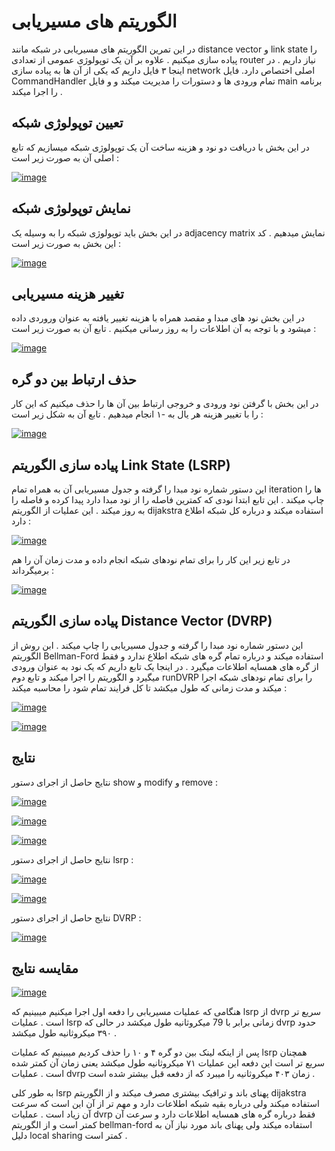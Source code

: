 # الگوریتم های مسیریابی

در این تمرین الگوریتم های مسیریابی در شبکه مانند distance vector
و link state را پیاده سازی میکنیم .
علاوه بر آن یک توپولوژی عمومی از تعدادی router نیاز داریم .
در اینجا ۳ فایل داریم که یکی از آن ها به پباده سازی network اصلی اختصاص دارد.
فایل CommandHandler تمام ورودی ها و دستورات را مدیریت میکند و 
و فایل main برنامه را اجرا میکند .

## تعیین توپولوژی شبکه 

در این بخش با دریافت دو نود و هزینه ساخت آن یک توپولوژی شبکه میسازیم که تابع اصلی آن به صورت زیر است :

[![image](https://www.linkpicture.com/q/topolgy.png)](https://www.linkpicture.com/view.php?img=LPic647e077b99af91031985149)



## نمایش توپولوژی شبکه 

در این بخش باید توپولوژی شبکه را به وسیله یک adjacency matrix نمایش میدهیم . 
کد این بخش به صورت زیر است :

[![image](https://www.linkpicture.com/q/showTopology.png)](https://www.linkpicture.com/view.php?img=LPic647e077b99af91031985149)



## تغییر هزینه مسیریابی

در این بخش نود های مبدا و مقصد همراه با هزینه تغییر یافته به عنوان وروردی داده میشود و با توجه به آن اطلاعات را به روز رسانی میکنیم . 
تابع آن به صورت زیر است :


[![image](https://www.linkpicture.com/q/modify.png)](https://www.linkpicture.com/view.php?img=LPic647e077b99af91031985149)


## حذف ارتباط بین دو گره 

در این بخش با گرفتن نود ورودی و خروجی ارتباط بین آن ها را حذف میکنیم که این کار را با تغییر هزینه هر یال به     -۱ 
انجام میدهیم . تابع آن به شکل زیر است :


[![image](https://www.linkpicture.com/q/remove_2.png)](https://www.linkpicture.com/view.php?img=LPic647e077b99af91031985149)


## پیاده سازی الگوریتم Link State (LSRP)

این دستور شماره نود مبدا را گرفته و جدول مسیریابی آن به همراه تمام iteration ها را چاپ میکند .
این تابع ابتدا نودی که کمترین فاصله را از نود مبدا دارد پیدا کرده و فاصله را به روز میکند .
این عملیات از الگوریتم dijakstra استفاده میکند و درباره کل شبکه اطلاع دارد :


[![image](https://www.linkpicture.com/q/lsrp1.png)](https://www.linkpicture.com/view.php?img=LPic647e07f6054c01136119129)



در تابع زیر این کار را برای تمام نودهای شبکه انجام داده و مدت زمان آن را هم برمیگرداند :

[![image](https://www.linkpicture.com/q/lsrp2.png)](https://www.linkpicture.com/view.php?img=LPic647e07f6054c01136119129)


## پیاده سازی الگوریتم Distance Vector (DVRP)

این دستور شماره نود مبدا را گرفته و جدول مسیریابی را چاپ میکند . ابن روش از الگوریتم Bellman-Ford استفاده میکند 
و درباره تمام گره های شبکه اطلاع ندارد و فقط از گره های همسایه اطلاعات میگیرد .
در اینجا یک تابع داریم که یک نود به عنوان ورودی میگیرد و الگوریتم را اجرا میکند و تابع دوم runDVRP را
برای تمام نودهای شبکه اجرا میکند و مدت زمانی که طول میکشد تا کل فرایند تمام شود را محاسبه میکند :


[![image](https://www.linkpicture.com/q/DVRP-1.png)](https://www.linkpicture.com/view.php?img=LPic647e07f6054c01136119129)


[![image](https://www.linkpicture.com/q/DVRP2.png)](https://www.linkpicture.com/view.php?img=LPic647e07f6054c01136119129)


## نتایج 

نتایج حاصل از اجرای دستور show
و modify
و remove :


[![image](https://www.linkpicture.com/q/DVRP2.png)](https://www.linkpicture.com/view.php?img=LPic647e07f6054c01136119129)

[![image](https://www.linkpicture.com/q/DVRP2.png)](https://www.linkpicture.com/view.php?img=LPic647e07f6054c01136119129)

[![image](https://www.linkpicture.com/q/DVRP2.png)](https://www.linkpicture.com/view.php?img=LPic647e07f6054c01136119129)


نتایج حاصل از اجرای دستور lsrp :

[![image](https://www.linkpicture.com/q/lspr1.png)](https://www.linkpicture.com/view.php?img=LPic647e0a3215dad1532466876)

[![image](https://www.linkpicture.com/q/Screenshot-25_2.png)](https://www.linkpicture.com/view.php?img=LPic647e0a3215dad1532466876)


نتایج حاصل از اجرای دستور DVRP :

[![image](https://www.linkpicture.com/q/Screenshot-25_2.png)](https://www.linkpicture.com/view.php?img=LPic647e0a3215dad1532466876)


## مقایسه نتایج

[![image](https://www.linkpicture.com/q/image_2023_06_04T18_28_35_268Z.png)](https://www.linkpicture.com/view.php?img=LPic647e0b443540e1165332131)



هنگامی که عملیات مسیریابی را دفعه اول اجرا میکنیم میبینیم که lsrp 
از dvrp سریع تر است . 
عملیات lsrp زمانی 
برابر با 79 میکروثانیه طول میکشد در حالی 
که dvrp
حدود ۳۹۰ میکروثانیه طول میکشد .

پس از اینکه لینک بین دو گره ۴ و ۱۰ را حذف کردیم میبینیم که عملیات lsrp همچنان سریع تر است 
این دفعه این عملیات ۷۱ میکروثانیه طول میکشد یعنی زمان آن کمتر شده است .
عملیات dvrp
زمان ۴۰۳ میکروثانیه را میبرد که از دفعه قبل بیشتر شده است .

به طور کلی lsrp 
 پهنای باند و ترافیک بیشتری مصرف میکند و از الگوریتم dijakstra استفاده میکند 
 ولی درباره بقیه شبکه اطلاعات دارد و مهم تر از آن این است که سرعت آن زیاد است .
عملیات dvrp فقط درباره گره های همسایه اطلاعات دارد
 و سرعت آن کمتر است 
 و از الگوریتم bellman-ford استفاده میکند 
ولی پهنای باند مورد نیاز آن به دلیل local sharing
کمتر است .




